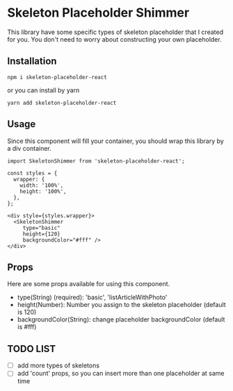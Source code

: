 # Skeleton Placeholder Shimmer
This library have some specific types of skeleton placeholder that I created for you.
You don't need to worry about constructing your own placeholder.
## Installation
```
npm i skeleton-placeholder-react
```
or you can install by yarn
```
yarn add skeleton-placeholder-react
```

## Usage
Since this component will fill your container, you should wrap this library by a div container.
```
import SkeletonShimmer from 'skeleton-placeholder-react';

const styles = {
  wrapper: {
    width: '100%',
    height: '100%',
  },
};

<div style={styles.wrapper}>
  <SkeletonShimmer
     type="basic"
     height={120}
     backgroundColor="#fff" />
</div>
```

## Props
Here are some props available for using this component.
- type(String) (required): 'basic', 'listArticleWithPhoto'
- height(Number): Number you assign to the skeleton placeholder (default is 120)
- backgroundColor(String): change placeholder backgroundColor (default is #fff)

## TODO LIST
- [ ] add more types of skeletons
- [ ] add 'count' props, so you can insert more than one placeholder at same time
